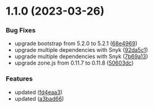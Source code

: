 # 1.1.0 (2023-03-26)


### Bug Fixes

* upgrade bootstrap from 5.2.0 to 5.2.1 ([68e4969](https://github.com/manthanank/manthanank.github.io/commit/68e4969803bb75245036acb2cc6b0b32c5887878))
* upgrade multiple dependencies with Snyk ([92da5c1](https://github.com/manthanank/manthanank.github.io/commit/92da5c1e1236eb3b20727ba860335f1b5fb8be3f))
* upgrade multiple dependencies with Snyk ([7b69a13](https://github.com/manthanank/manthanank.github.io/commit/7b69a133c7cae0c7649a1ff2b6536a111540a7a0))
* upgrade zone.js from 0.11.7 to 0.11.8 ([50603dc](https://github.com/manthanank/manthanank.github.io/commit/50603dc988a8b88b9a5c38df6213039dd6220dc2))


### Features

* updated ([fd4eaa3](https://github.com/manthanank/manthanank.github.io/commit/fd4eaa34b263716422f04a13aa0274bd622f032a))
* updated ([a3bad66](https://github.com/manthanank/manthanank.github.io/commit/a3bad6675f5e4fee5cbdf96c7af56cc83c5fd583))



